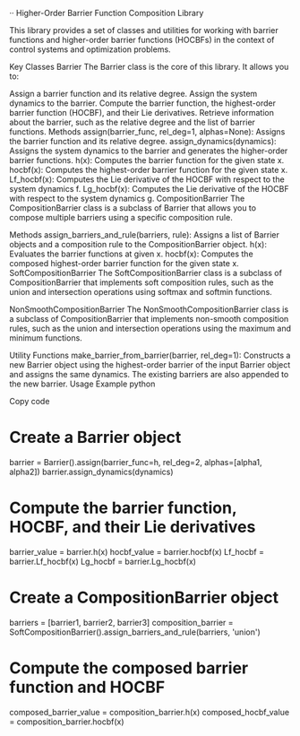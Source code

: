 ·· Higher-Order Barrier Function Composition Library

This library provides a set of classes and utilities for working with barrier functions and higher-order barrier functions (HOCBFs) in the context of control systems and optimization problems.

Key Classes
Barrier
The Barrier class is the core of this library. It allows you to:

Assign a barrier function and its relative degree.
Assign the system dynamics to the barrier.
Compute the barrier function, the highest-order barrier function (HOCBF), and their Lie derivatives.
Retrieve information about the barrier, such as the relative degree and the list of barrier functions.
Methods
assign(barrier_func, rel_deg=1, alphas=None): Assigns the barrier function and its relative degree.
assign_dynamics(dynamics): Assigns the system dynamics to the barrier and generates the higher-order barrier functions.
h(x): Computes the barrier function for the given state x.
hocbf(x): Computes the highest-order barrier function for the given state x.
Lf_hocbf(x): Computes the Lie derivative of the HOCBF with respect to the system dynamics f.
Lg_hocbf(x): Computes the Lie derivative of the HOCBF with respect to the system dynamics g.
CompositionBarrier
The CompositionBarrier class is a subclass of Barrier that allows you to compose multiple barriers using a specific composition rule.

Methods
assign_barriers_and_rule(barriers, rule): Assigns a list of Barrier objects and a composition rule to the CompositionBarrier object.
h(x): Evaluates the barrier functions at given x.
hocbf(x): Computes the composed highest-order barrier function for the given state x.
SoftCompositionBarrier
The SoftCompositionBarrier class is a subclass of CompositionBarrier that implements soft composition rules, such as the union and intersection operations using softmax and softmin functions.

NonSmoothCompositionBarrier
The NonSmoothCompositionBarrier class is a subclass of CompositionBarrier that implements non-smooth composition rules, such as the union and intersection operations using the maximum and minimum functions.

Utility Functions
make_barrier_from_barrier(barrier, rel_deg=1): Constructs a new Barrier object using the highest-order barrier of the input Barrier object and assigns the same dynamics. The existing barriers are also appended to the new barrier.
Usage Example
python


Copy code
# Create a Barrier object
barrier = Barrier().assign(barrier_func=h, rel_deg=2, alphas=[alpha1, alpha2])
barrier.assign_dynamics(dynamics)

# Compute the barrier function, HOCBF, and their Lie derivatives
barrier_value = barrier.h(x)
hocbf_value = barrier.hocbf(x)
Lf_hocbf = barrier.Lf_hocbf(x)
Lg_hocbf = barrier.Lg_hocbf(x)

# Create a CompositionBarrier object
barriers = [barrier1, barrier2, barrier3]
composition_barrier = SoftCompositionBarrier().assign_barriers_and_rule(barriers, 'union')

# Compute the composed barrier function and HOCBF
composed_barrier_value = composition_barrier.h(x)
composed_hocbf_value = composition_barrier.hocbf(x)
